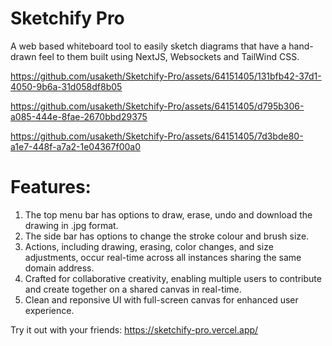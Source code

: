 # Sketchify Pro #
A web based whiteboard tool to easily sketch diagrams that have a hand-drawn feel to them built using NextJS, Websockets and TailWind CSS.


https://github.com/usaketh/Sketchify-Pro/assets/64151405/131bfb42-37d1-4050-9b6a-31d058df8b05



https://github.com/usaketh/Sketchify-Pro/assets/64151405/d795b306-a085-444e-8fae-2670bbd29375



https://github.com/usaketh/Sketchify-Pro/assets/64151405/7d3bde80-a1e7-448f-a7a2-1e04367f00a0



# Features: #
1. The top menu bar has options to draw, erase, undo and download the drawing in .jpg format.
2. The side bar has options to change the stroke colour and brush size.
3. Actions, including drawing, erasing, color changes, and size adjustments, occur real-time across all instances sharing the same domain address.
4. Crafted for collaborative creativity, enabling multiple users to contribute and create together on a shared canvas in real-time.
5. Clean and reponsive UI with full-screen canvas for enhanced user experience.

Try it out with your friends: https://sketchify-pro.vercel.app/
